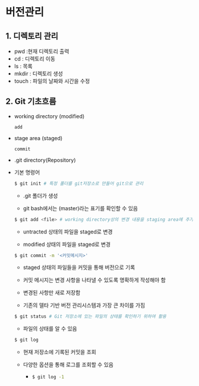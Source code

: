 # 버전관리

## 1. 디렉토리 관리

- pwd :현재 디렉토리 출력
- cd : 디렉토리 이동
- ls : 목록
- mkdir : 디렉토리 생성
- touch : 파일의 날짜와 시간을 수정 		

## 2. Git 기초흐름



- working directory (modified)

  `add`

- stage area (staged)

  `commit`

- .git directory(Repository)

- 기본 명령어

  ```bash
  $ git init # 특정 폴더를 git저장소로 만들어 git으로 관리
  ```

  - .git 폴더가 생성

  - git bash에서는 (master)라는 표기를 확인할 수 있음

    

  ```bash
  $ git add <file> # working directory상의 변경 내용을 staging area에 추가하기위해 사용
  ```

  - untracted  상태의 파일을 staged로 변경

  - modified 상태의 파일을 staged로 변경

    

  ```bash
  $ git commit -m '<커밋메시지>'
  ```

  - staged 상태의 파일들을 커밋을 통해 버전으로 기록

  - 커밋 메시지는 변경 사항을 나타낼 수 있도록 명확하게 작성해야 함

  - 변경된 사항만 새로 저장함

  - 기존의 델타 기반 버전 관리시스템과 가장 큰 차이를 가짐

    

  ```bash
  $ git status # Git 저장소에 있는 파일의 상태를 확인하기 위하여 활용
  ```

  - 파일의  상태를 알  수 있음

  

  ```bash
  $ git log
  ```

  - 현재 저장소에 기록된 커밋을 조회

  - 다양한 옵션을 통해 로그를 조회할 수 있음

    - ```bash
      $ git log -1
      ```


